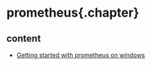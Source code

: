 ﻿
# prometheus{.chapter}

## content

- [Getting started with prometheus on windows](getting_started_on_windows.md)
